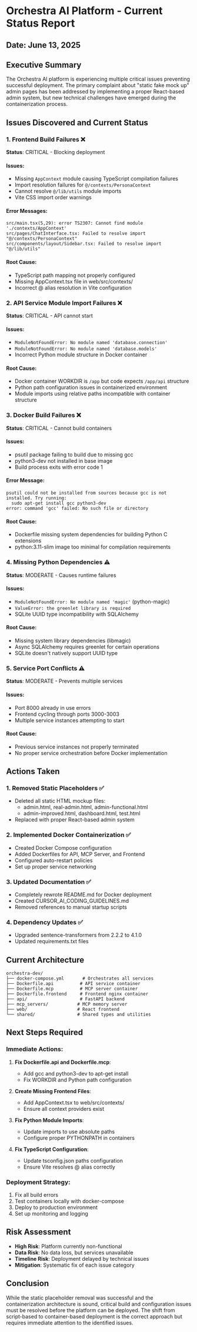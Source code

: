 # Orchestra AI Platform - Current Status Report
## Date: June 13, 2025

## Executive Summary
The Orchestra AI platform is experiencing multiple critical issues preventing successful deployment. The primary complaint about "static fake mock up" admin pages has been addressed by implementing a proper React-based admin system, but new technical challenges have emerged during the containerization process.

## Issues Discovered and Current Status

### 1. Frontend Build Failures ❌
**Status**: CRITICAL - Blocking deployment

#### Issues:
- Missing `AppContext` module causing TypeScript compilation failures
- Import resolution failures for `@/contexts/PersonaContext`
- Cannot resolve `@/lib/utils` module imports
- Vite CSS import order warnings

#### Error Messages:
```
src/main.tsx(5,29): error TS2307: Cannot find module './contexts/AppContext'
src/pages/ChatInterface.tsx: Failed to resolve import "@/contexts/PersonaContext"
src/components/layout/Sidebar.tsx: Failed to resolve import "@/lib/utils"
```

#### Root Cause:
- TypeScript path mapping not properly configured
- Missing AppContext.tsx file in web/src/contexts/
- Incorrect @ alias resolution in Vite configuration

### 2. API Service Module Import Failures ❌
**Status**: CRITICAL - API cannot start

#### Issues:
- `ModuleNotFoundError: No module named 'database.connection'`
- `ModuleNotFoundError: No module named 'database.models'`
- Incorrect Python module structure in Docker container

#### Root Cause:
- Docker container WORKDIR is `/app` but code expects `/app/api` structure
- Python path configuration issues in containerized environment
- Module imports using relative paths incompatible with container structure

### 3. Docker Build Failures ❌
**Status**: CRITICAL - Cannot build containers

#### Issues:
- psutil package failing to build due to missing gcc
- python3-dev not installed in base image
- Build process exits with error code 1

#### Error Message:
```
psutil could not be installed from sources because gcc is not installed. Try running:
  sudo apt-get install gcc python3-dev
error: command 'gcc' failed: No such file or directory
```

#### Root Cause:
- Dockerfile missing system dependencies for building Python C extensions
- python:3.11-slim image too minimal for compilation requirements

### 4. Missing Python Dependencies ⚠️
**Status**: MODERATE - Causes runtime failures

#### Issues:
- `ModuleNotFoundError: No module named 'magic'` (python-magic)
- `ValueError: the greenlet library is required` 
- SQLite UUID type incompatibility with SQLAlchemy

#### Root Cause:
- Missing system library dependencies (libmagic)
- Async SQLAlchemy requires greenlet for certain operations
- SQLite doesn't natively support UUID type

### 5. Service Port Conflicts ⚠️
**Status**: MODERATE - Prevents multiple services

#### Issues:
- Port 8000 already in use errors
- Frontend cycling through ports 3000-3003
- Multiple service instances attempting to start

#### Root Cause:
- Previous service instances not properly terminated
- No proper service orchestration before Docker implementation

## Actions Taken

### 1. Removed Static Placeholders ✅
- Deleted all static HTML mockup files:
  - admin.html, real-admin.html, admin-functional.html
  - admin-improved.html, dashboard.html, test.html
- Replaced with proper React-based admin system

### 2. Implemented Docker Containerization ✅
- Created Docker Compose configuration
- Added Dockerfiles for API, MCP Server, and Frontend
- Configured auto-restart policies
- Set up proper service networking

### 3. Updated Documentation ✅
- Completely rewrote README.md for Docker deployment
- Created CURSOR_AI_CODING_GUIDELINES.md
- Removed references to manual startup scripts

### 4. Dependency Updates ✅
- Upgraded sentence-transformers from 2.2.2 to 4.1.0
- Updated requirements.txt files

## Current Architecture

```
orchestra-dev/
├── docker-compose.yml       # Orchestrates all services
├── Dockerfile.api          # API service container
├── Dockerfile.mcp          # MCP server container
├── Dockerfile.frontend     # Frontend nginx container
├── api/                    # FastAPI backend
├── mcp_servers/           # MCP memory server
├── web/                   # React frontend
└── shared/                # Shared types and utilities
```

## Next Steps Required

### Immediate Actions:
1. **Fix Dockerfile.api and Dockerfile.mcp**:
   - Add gcc and python3-dev to apt-get install
   - Fix WORKDIR and Python path configuration

2. **Create Missing Frontend Files**:
   - Add AppContext.tsx to web/src/contexts/
   - Ensure all context providers exist

3. **Fix Python Module Imports**:
   - Update imports to use absolute paths
   - Configure proper PYTHONPATH in containers

4. **Fix TypeScript Configuration**:
   - Update tsconfig.json paths configuration
   - Ensure Vite resolves @ alias correctly

### Deployment Strategy:
1. Fix all build errors
2. Test containers locally with docker-compose
3. Deploy to production environment
4. Set up monitoring and logging

## Risk Assessment
- **High Risk**: Platform currently non-functional
- **Data Risk**: No data loss, but services unavailable
- **Timeline Risk**: Deployment delayed by technical issues
- **Mitigation**: Systematic fix of each issue category

## Conclusion
While the static placeholder removal was successful and the containerization architecture is sound, critical build and configuration issues must be resolved before the platform can be deployed. The shift from script-based to container-based deployment is the correct approach but requires immediate attention to the identified issues. 